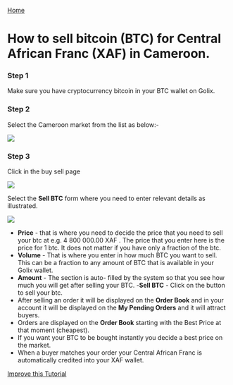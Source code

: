 [Home](/)
# How to sell bitcoin (BTC) for Central African Franc (XAF) in Cameroon.


### Step 1 
Make sure you have cryptocurrency bitcoin in your BTC wallet on Golix.

### Step 2
Select the Cameroon  market from the list as below:-

![
](https://lh3.googleusercontent.com/5vaU6e1ZLQ5y_4_k2IqEdw2bnDX-jq3cdpRvID5JltUaJcjVKuDHvdbd2rb3upj-YB6i4s4zwgKZ)


### Step 3

Click in the buy sell page

![
](https://lh3.googleusercontent.com/04MUq_1Xi1ym-IHKOOy1c7ZrwmY1KGCxZT16OA_p9w80oVqCn0WdSCJZdx98zwVPFwwfDHEhj3QJ)


Select the **Sell BTC** form where you need to enter relevant details as illustrated.

![
](https://lh3.googleusercontent.com/FEhE8VbHv4zTQUZjKN-M8P1G2UVbSbfUd3eogFpE8oyG7kVOFJG77T9S6myZ6Ku35l99kmHwtS5-)

- **Price** - that is where you need to decide the price that you need to sell your btc at e.g. 4 800 000.00 XAF . The price that you enter here  is the price for 1 btc. It does not matter if you have only a fraction of the btc.
-  **Volume** - That  is where you enter in how much BTC you want to sell. This can be a fraction to any amount of BTC that is available in your Golix wallet.
- **Amount** - The  section is auto- filled  by the system so that you see how much you will get  after selling your BTC.
-**Sell BTC** - Click  on the button to sell your btc.
- After selling an order it will  be displayed  on the **Order Book**  and in your account it will be displayed on the **My Pending Orders** and it will attract buyers.
- Orders are displayed on the **Order Book** starting with the Best Price at that moment (cheapest).
- If you want your BTC to be bought instantly you decide a best price on the market.
- When a buyer matches your order your Central African Franc is automatically  credited into your XAF wallet.

[Improve this Tutorial](https://github.com/golixdotcom/guides/edit/master/trading/sell_btc_xaf_in_cameroon.md)
